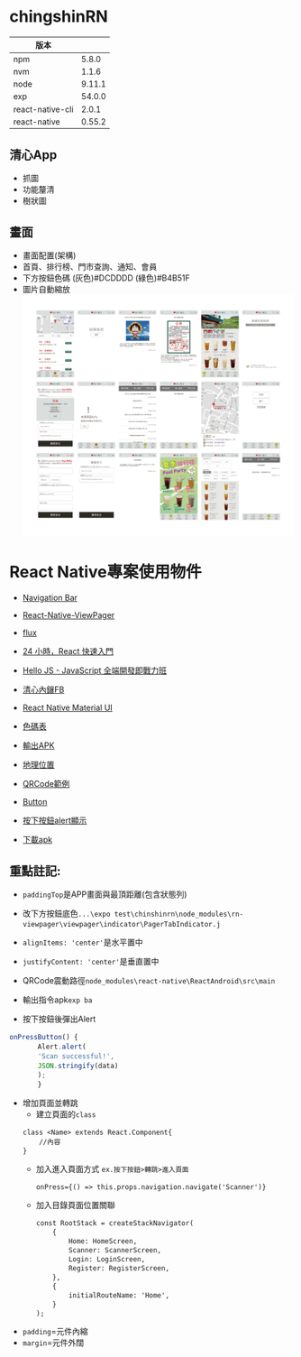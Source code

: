 # chingshinRN
|版本||
|-|-|
|npm|5.8.0|
|nvm|1.1.6|
|node|9.11.1|
|exp|54.0.0|
|react-native-cli|2.0.1|
|react-native|0.55.2|

## 清心App
* 抓圖
* 功能釐清
* 樹狀圖

## 畫面
* 畫面配置(架構)
* 首頁、排行榜、門市查詢、通知、會員
* 下方按鈕色碼 (灰色)#DCDDDD (綠色)#B4B51F
* 圖片自動縮放
![清心App總覽](/清心APP總覽.png)

# React Native專案使用物件
 * [Navigation Bar](https://github.com/react-native-community/react-native-navbar)
 * [React-Native-ViewPager](https://github.com/zbtang/React-Native-ViewPager)
 * [flux](https://ithelp.ithome.com.tw/articles/10188232)
 * [24 小時，React 快速入門](https://github.com/liscott327/react-quick-tutorial)
 * [Hello JS - JavaScript 全端開發即戰力班](https://github.com/liscott327/hellojs-gitbook)
 * [清心內鑲FB](https://www.facebook.com/plugins/page.php?href=https://www.facebook.com/chingshin1987/&tabs=timeline&width=)
 * [React Native Material UI](https://github.com/xotahal/react-native-material-ui)
 * [色碼表](https://www.toodoo.com/db/color.html)
 * [輸出APK](https://stackoverflow.com/questions/44301539/react-native-generate-apk-and-ipa-using-expo)
 * [地理位置](https://facebook.github.io/react-native/docs/geolocation.html)
 * [QRCode範例](https://snack.expo.io/BJlFFcp2g)
 * [Button](https://react-native-training.github.io/react-native-elements/docs/button.html)
 * [按下按鈕alert顯示](http://a091234765.pixnet.net/blog/post/400293398-%5B%E7%AD%86%E8%A8%98%5Dreact-native%E4%B9%8B%E8%A7%B8%E6%8E%A7%E8%99%95%E7%90%86%E4%B9%8B%E4%B8%80%3Cbutton%3E)
 
* [下載apk](https://expo.io/@liscott327/chinshinrn/builds)



## 重點註記:
 - `paddingTop`是APP畫面與最頂距離(包含狀態列)
 - 改下方按鈕底色`...\expo test\chinshinrn\node_modules\rn-viewpager\viewpager\indicator\PagerTabIndicator.j`

 - `alignItems: 'center'`是水平置中
 - `justifyContent: 'center'`是垂直置中
 - QRCode震動路徑`node_modules\react-native\ReactAndroid\src\main`
 - 輸出指令apk`exp ba`
 - 按下按鈕後彈出Alert
 ```jsx
 onPressButton() {
        Alert.alert(
        'Scan successful!',
        JSON.stringify(data)
        ); 
        }
```
- 增加頁面並轉跳
    * 建立頁面的`class`
    ```JSX
    class <Name> extends React.Component{
        //內容
    }
    ```
    * 加入進入頁面方式
        `ex.按下按鈕>轉跳>進入頁面`
        ```JSX
        onPress={() => this.props.navigation.navigate('Scanner')}
        ```
    * 加入目錄頁面位置關聯
        ```JSX
        const RootStack = createStackNavigator(
            {
                Home: HomeScreen,
                Scanner: ScannerScreen,
                Login: LoginScreen,
                Register: RegisterScreen,
            },
            {
                initialRouteName: 'Home',
            }
        );
        ```
* `padding`=元件內縮
* `margin`=元件外闊
